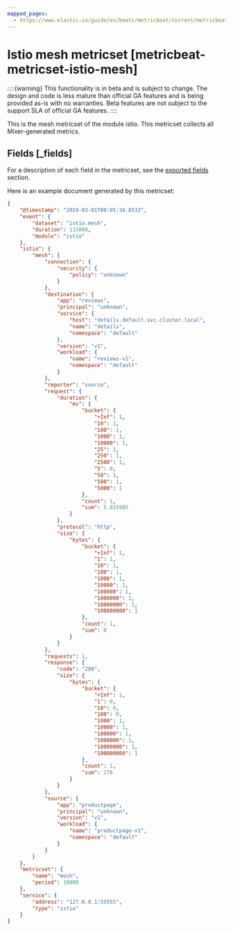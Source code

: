 ```yaml
---
mapped_pages:
  - https://www.elastic.co/guide/en/beats/metricbeat/current/metricbeat-metricset-istio-mesh.html
---
```


# Istio mesh metricset [metricbeat-metricset-istio-mesh]

::::{warning}
This functionality is in beta and is subject to change. The design and code is less mature than official GA features and is being provided as-is with no warranties. Beta features are not subject to the support SLA of official GA features.
::::


This is the mesh metricset of the module istio. This metricset collects all Mixer-generated metrics.

## Fields [_fields]

For a description of each field in the metricset, see the [exported fields](/reference/metricbeat/exported-fields-istio.md) section.

Here is an example document generated by this metricset:

```json
{
    "@timestamp": "2019-03-01T08:05:34.853Z",
    "event": {
        "dataset": "istio.mesh",
        "duration": 115000,
        "module": "istio"
    },
    "istio": {
        "mesh": {
            "connection": {
                "security": {
                    "policy": "unknown"
                }
            },
            "destination": {
                "app": "reviews",
                "principal": "unknown",
                "service": {
                    "host": "details.default.svc.cluster.local",
                    "name": "details",
                    "namespace": "default"
                },
                "version": "v1",
                "workload": {
                    "name": "reviews-v1",
                    "namespace": "default"
                }
            },
            "reporter": "source",
            "request": {
                "duration": {
                    "ms": {
                        "bucket": {
                            "+Inf": 1,
                            "10": 1,
                            "100": 1,
                            "1000": 1,
                            "10000": 1,
                            "25": 1,
                            "250": 1,
                            "2500": 1,
                            "5": 0,
                            "50": 1,
                            "500": 1,
                            "5000": 1
                        },
                        "count": 1,
                        "sum": 5.815905
                    }
                },
                "protocol": "http",
                "size": {
                    "bytes": {
                        "bucket": {
                            "+Inf": 1,
                            "1": 1,
                            "10": 1,
                            "100": 1,
                            "1000": 1,
                            "10000": 1,
                            "100000": 1,
                            "1000000": 1,
                            "10000000": 1,
                            "100000000": 1
                        },
                        "count": 1,
                        "sum": 0
                    }
                }
            },
            "requests": 1,
            "response": {
                "code": "200",
                "size": {
                    "bytes": {
                        "bucket": {
                            "+Inf": 1,
                            "1": 0,
                            "10": 0,
                            "100": 0,
                            "1000": 1,
                            "10000": 1,
                            "100000": 1,
                            "1000000": 1,
                            "10000000": 1,
                            "100000000": 1
                        },
                        "count": 1,
                        "sum": 178
                    }
                }
            },
            "source": {
                "app": "productpage",
                "principal": "unknown",
                "version": "v1",
                "workload": {
                    "name": "productpage-v1",
                    "namespace": "default"
                }
            }
        }
    },
    "metricset": {
        "name": "mesh",
        "period": 10000
    },
    "service": {
        "address": "127.0.0.1:55555",
        "type": "istio"
    }
}
```
